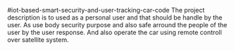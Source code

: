 #iot-based-smart-security-and-user-tracking-car-code
The project description is to used as a personal user and that should be handle by the user.
As use body security purpose and also safe arround the people of the user by the user response.
And also operate the car using remote controll over satellite system.
